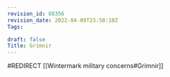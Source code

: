 ```yaml
---
revision_id: 88356
revision_date: 2022-04-09T23:58:10Z
Tags:

draft: false
Title: Grimnir
---
```

#REDIRECT [[Wintermark military concerns#Grimnir]]